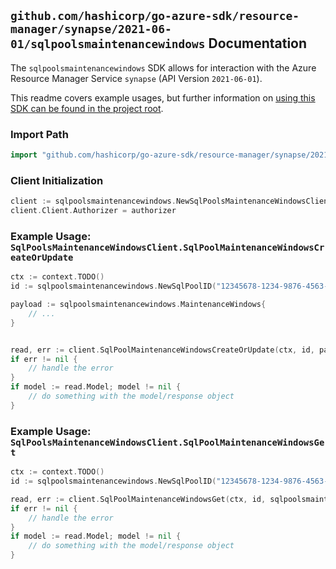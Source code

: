 
## `github.com/hashicorp/go-azure-sdk/resource-manager/synapse/2021-06-01/sqlpoolsmaintenancewindows` Documentation

The `sqlpoolsmaintenancewindows` SDK allows for interaction with the Azure Resource Manager Service `synapse` (API Version `2021-06-01`).

This readme covers example usages, but further information on [using this SDK can be found in the project root](https://github.com/hashicorp/go-azure-sdk/tree/main/docs).

### Import Path

```go
import "github.com/hashicorp/go-azure-sdk/resource-manager/synapse/2021-06-01/sqlpoolsmaintenancewindows"
```


### Client Initialization

```go
client := sqlpoolsmaintenancewindows.NewSqlPoolsMaintenanceWindowsClientWithBaseURI("https://management.azure.com")
client.Client.Authorizer = authorizer
```


### Example Usage: `SqlPoolsMaintenanceWindowsClient.SqlPoolMaintenanceWindowsCreateOrUpdate`

```go
ctx := context.TODO()
id := sqlpoolsmaintenancewindows.NewSqlPoolID("12345678-1234-9876-4563-123456789012", "example-resource-group", "workspaceValue", "sqlPoolValue")

payload := sqlpoolsmaintenancewindows.MaintenanceWindows{
	// ...
}


read, err := client.SqlPoolMaintenanceWindowsCreateOrUpdate(ctx, id, payload, sqlpoolsmaintenancewindows.DefaultSqlPoolMaintenanceWindowsCreateOrUpdateOperationOptions())
if err != nil {
	// handle the error
}
if model := read.Model; model != nil {
	// do something with the model/response object
}
```


### Example Usage: `SqlPoolsMaintenanceWindowsClient.SqlPoolMaintenanceWindowsGet`

```go
ctx := context.TODO()
id := sqlpoolsmaintenancewindows.NewSqlPoolID("12345678-1234-9876-4563-123456789012", "example-resource-group", "workspaceValue", "sqlPoolValue")

read, err := client.SqlPoolMaintenanceWindowsGet(ctx, id, sqlpoolsmaintenancewindows.DefaultSqlPoolMaintenanceWindowsGetOperationOptions())
if err != nil {
	// handle the error
}
if model := read.Model; model != nil {
	// do something with the model/response object
}
```
